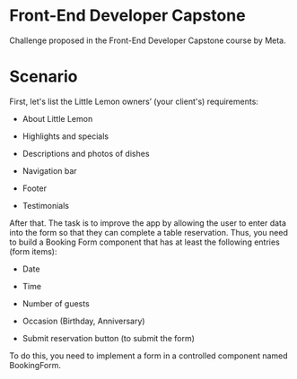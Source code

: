 # Front-End Developer Capstone

Challenge proposed in the Front-End Developer Capstone course by Meta.

# Scenario
First, let's list the Little Lemon owners’ (your client's) requirements:

- About Little Lemon

- Highlights and specials

- Descriptions and photos of dishes

- Navigation bar

- Footer

- Testimonials

After that.  The task is to improve the app by allowing the user to enter data into the form so that they can complete a table reservation.  Thus, you need to build a Booking Form component that has at least the following entries (form items):

- Date

- Time

- Number of guests

- Occasion (Birthday, Anniversary)

- Submit reservation button (to submit the form)

To do this, you need to implement a form in a controlled component named BookingForm.
